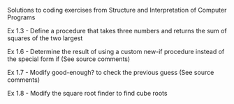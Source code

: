 Solutions to coding exercises from Structure and Interpretation of Computer Programs

Ex 1.3 - Define a procedure that takes three numbers and returns the sum of squares of the two largest

Ex 1.6 - Determine the result of using a custom new-if procedure instead of the special form if (See source comments)

Ex 1.7 - Modify good-enough? to check the previous guess (See source comments)

Ex 1.8 - Modify the square root finder to find cube roots
